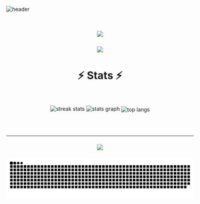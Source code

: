 <!-- Visitor Badge -->

<!-- <img align="right" src="https://visitor-badge.laobi.icu/badge?page_id=IConanEdogawa.IConanEdogawa.issue.1" /> -->
<!-- MORE https://github.com/alexandresanlim/Badges4-README.md-Profile -->
![header](https://capsule-render.vercel.app/api?type=waving&height=220&text=Conan%20Edogawa%20&desc=Backend%20.NET%20DEVELOPER🙂&animation=fadeIn&fontSize=20&fontAlign=74&fontAlignY=38&descAlign=77&color=d0b0ff)







<!-- Header -->
<h1 align="center">
    <img src="https://readme-typing-svg.herokuapp.com/?font=Righteous&size=25&center=true&vCenter=true&width=450&height=70&duration=4000&lines=Hi+There!+👋;+I'm+Conan+Edogawa!;">
</h1>

<p align="center">
    <a href ="https://open.spotify.com/track/3VZTCHCLGJ6qjzhmjcqIvt" target="spotify">
        <img src="https://spotify-github-aditya.vercel.app/api/spotify?background_color=0d1117&border_color=ffffff&text=vanished%20by%20Crystal%20Castles" width="300" />
    </a>
</p>


<!-- Stats Section -->
<h1 align="center">⚡ Stats ⚡</h1>
<br><br>
<div align=center>
    <!-- Streak Stats -->
    <img width=390 src="https://streak-stats.demolab.com/?user=IConanEdogawa&count_private=true&theme=react&border_radius=10" alt="streak stats"/>
    <!-- GitHub Stats -->
    <img src="https://github-readme-stats.vercel.app/api?username=IConanEdogawa&hide_title=false&hide_rank=false&show_icons=true&include_all_commits=true&count_private=true&disable_animations=false&theme=react&locale=en&hide_border=false&order=1" height="150" alt="stats graph"  />
    <!-- Top Languages -->
    <img width=325 align="center" src="https://github-readme-stats.vercel.app/api/top-langs/?username=IConanEdogawa&hide=HTML&langs_count=8&layout=compact&theme=react&border_radius=10&size_weight=0.5&count_weight=0.5&exclude_repo=github-readme-stats" alt="top langs" />
</div>

<!-- Contact and Closing Section -->
<br/><br/>
<hr/>

<h3 align="center">
    <img src="https://readme-typing-svg.herokuapp.com/?font=Righteous&size=25&center=true&vCenter=true&width=500&height=70&duration=4000&lines=Thanks+for+visit!+✌️;+Shoot+me+a+message+on+Linkedin!;I'm+always+down+to+collab+:)">
</h3>

<!-- Snake Animation -->
<img src="https://raw.githubusercontent.com/Tohirjon-Odilov/Tohirjon-Odilov/output/snake.svg" alt="Snake animation" />

###
